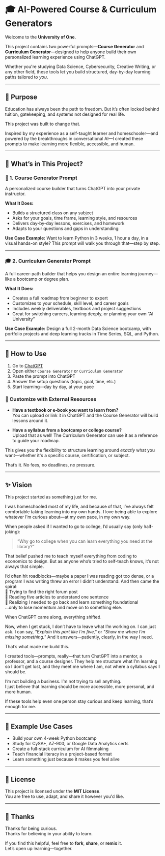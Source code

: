 # 🎓 AI-Powered Course & Curriculum Generators

Welcome to the **University of One**.

This project contains two powerful prompts—**Course Generator** and **Curriculum Generator**—designed to help anyone build their own personalized learning experience using ChatGPT.

Whether you're studying Data Science, Cybersecurity, Creative Writing, or any other field, these tools let you build structured, day-by-day learning paths tailored to *you*.

---

## 🌟 Purpose

Education has always been the path to freedom. But it’s often locked behind tuition, gatekeeping, and systems not designed for real life.

This project was built to change that.

Inspired by my experience as a self-taught learner and homeschooler—and powered by the breakthroughs in conversational AI—I created these prompts to make learning more flexible, accessible, and human.

---

## 🧰 What’s in This Project?

### 📘 1. Course Generator Prompt

A personalized course builder that turns ChatGPT into your private instructor.

**What It Does:**
- Builds a structured class on any subject
- Asks for your goals, time frame, learning style, and resources
- Delivers day-by-day lessons, exercises, and homework
- Adapts to your questions and gaps in understanding

**Use Case Example:**
Want to learn Python in 3 weeks, 1 hour a day, in a visual hands-on style? This prompt will walk you through that—step by step.

---

### 🎓 2. Curriculum Generator Prompt

A full career-path builder that helps you design an entire learning journey—like a bootcamp or degree plan.

**What It Does:**
- Creates a full roadmap from beginner to expert
- Customizes to your schedule, skill level, and career goals
- Includes weekly deliverables, textbook and project suggestions
- Great for switching careers, learning deeply, or planning your own “AI University”

**Use Case Example:**
Design a full 2-month Data Science bootcamp, with portfolio projects and deep learning tracks in Time Series, SQL, and Python.

---

## 🚀 How to Use

1. Go to [ChatGPT](https://chat.openai.com)
2. Open either `Course Generator` or `Curriculum Generator`
3. Paste the prompt into ChatGPT
4. Answer the setup questions (topic, goal, time, etc.)
5. Start learning—day by day, at your pace

### 📘 Customize with External Resources

- **Have a textbook or e-book you want to learn from?**  
  You can upload or link it in ChatGPT and the Course Generator will build lessons around it.

- **Have a syllabus from a bootcamp or college course?**  
  Upload that as well! The Curriculum Generator can use it as a reference to guide your roadmap.

This gives you the flexibility to structure learning around *exactly* what you want—whether it's a specific course, certification, or subject.

That’s it. No fees, no deadlines, no pressure.

---

## ✨ Vision

This project started as something just for me.

I was homeschooled most of my life, and because of that, I’ve always felt comfortable taking learning into my own hands. I love being able to explore whatever I'm curious about—at my own pace, in my own way.

When people asked if I wanted to go to college, I’d usually say (only half-joking):

> “Why go to college when you can learn everything you need at the library?”

That belief pushed me to teach myself everything from coding to economics to design. But as anyone who’s tried to self-teach knows, it’s not always that simple.

I’d often hit roadblocks—maybe a paper I was reading got too dense, or a program I was writing threw an error I didn’t understand. And then came the spiral:  
🔁 Trying to find the right forum post  
🔁 Reading five articles to understand one sentence  
🔁 Realizing I needed to go back and learn something foundational  
…only to lose momentum and move on to something else.

When ChatGPT came along, everything shifted.

Now, when I get stuck, I don’t have to leave what I’m working on. I can just ask. I can say, *"Explain this part like I’m five,"* or *"Show me where I’m missing something."* And it answers—patiently, clearly, in the way I need.

That’s what made me build this.

I created tools—prompts, really—that turn ChatGPT into a mentor, a professor, and a course designer. They help me structure what I’m learning so I don’t get lost, and they meet me where I am, not where a syllabus says I should be.

I’m not building a business. I’m not trying to sell anything.  
I just believe that learning should be more accessible, more personal, and more human.

If these tools help even one person stay curious and keep learning, that’s enough for me.

---

## 🧠 Example Use Cases

- Build your own 4-week Python bootcamp  
- Study for CySA+, AZ-900, or Google Data Analytics certs  
- Create a full-stack curriculum for AI filmmaking  
- Teach financial literacy in a project-based format  
- Learn something just because it makes you feel alive  

---

## 📖 License

This project is licensed under the **MIT License**.  
You are free to use, adapt, and share it however you'd like.

---

## 🙏 Thanks

Thanks for being curious.  
Thanks for believing in your ability to learn.

If you find this helpful, feel free to **fork**, **share**, or **remix** it.  
Let’s open up learning—together.


